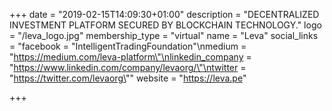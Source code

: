+++
date = "2019-02-15T14:09:30+01:00"
description = "DECENTRALIZED INVESTMENT PLATFORM SECURED BY BLOCKCHAIN TECHNOLOGY."
logo = "/leva_logo.jpg"
membership_type = "virtual"
name = "Leva"
social_links = "facebook = \"IntelligentTradingFoundation\"\nmedium = \"https://medium.com/leva-platform\"\nlinkedin_company = \"https://www.linkedin.com/company/levaorg/\"\ntwitter = \"https://twitter.com/levaorg\""
website = "https://leva.pe"

+++

